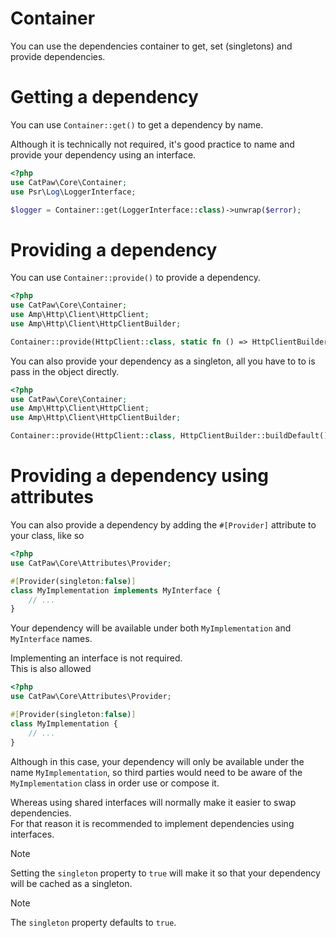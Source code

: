 # Container

You can use the dependencies container to get, set (singletons) and provide dependencies.

# Getting a dependency

You can use `Container::get()` to get a dependency by name.

Although it is technically not required, it's good practice to name and provide your dependency using an interface.

```php
<?php
use CatPaw\Core\Container;
use Psr\Log\LoggerInterface;

$logger = Container::get(LoggerInterface::class)->unwrap($error);
```


# Providing a dependency

You can use `Container::provide()` to provide a dependency.

```php
<?php
use CatPaw\Core\Container;
use Amp\Http\Client\HttpClient;
use Amp\Http\Client\HttpClientBuilder;

Container::provide(HttpClient::class, static fn () => HttpClientBuilder::buildDefault());
```

You can also provide your dependency as a singleton, all you have to to is pass in the object directly.

```php
<?php
use CatPaw\Core\Container;
use Amp\Http\Client\HttpClient;
use Amp\Http\Client\HttpClientBuilder;

Container::provide(HttpClient::class, HttpClientBuilder::buildDefault());
```

# Providing a dependency using attributes

You can also provide a dependency by adding the `#[Provider]` attribute to your class, like so

```php
<?php
use CatPaw\Core\Attributes\Provider;

#[Provider(singleton:false)]
class MyImplementation implements MyInterface {
    // ...
}
```

Your dependency will be available under both `MyImplementation` and `MyInterface` names.

Implementing an interface is not required.\
This is also allowed

```php
<?php
use CatPaw\Core\Attributes\Provider;

#[Provider(singleton:false)]
class MyImplementation {
    // ...
}
```

Although in this case, your dependency will only be available under the name `MyImplementation`, so third parties would need to be aware of the `MyImplementation` class in order use or compose it.

Whereas using shared interfaces will normally make it easier to swap dependencies.\
For that reason it is recommended to implement dependencies using interfaces.

> [!NOTE]
> Setting the `singleton` property to `true` will make it so that your dependency will be cached as a singleton.

> [!NOTE]
> The `singleton` property defaults to `true`.